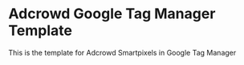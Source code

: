 # Adcrowd Google Tag Manager Template
This is the template for Adcrowd Smartpixels in Google Tag Manager
